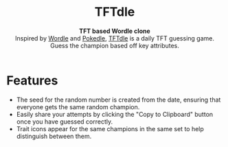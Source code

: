 <h1 align="center">TFTdle</h1>

<div align="center">
  <strong>TFT based Wordle clone</strong>
</div>
<div align="center">
  Inspired by <a href="https://www.nytimes.com/games/wordle/index.html">Wordle</a> and <a href="https://www.pokedle.club">Pokedle</a>, <a href="https://tftdle.com">TFTdle</a> is a daily TFT guessing game. Guess the champion based off key attributes.
</div>

<br />

# Features

- The seed for the random number is created from the date, ensuring that everyone gets the same random champion.
- Easily share your attempts by clicking the "Copy to Clipboard" button once you have guessed correctly.
- Trait icons appear for the same champions in the same set to help distinguish between them.
